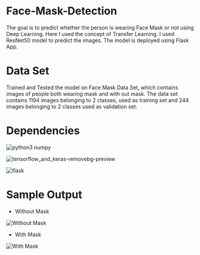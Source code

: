 # Face-Mask-Detection

  The goal is to predict whether the person is wearing Face Mask or not using Deep Learning. Here I used the concept of Transfer Learning. I used ResNet50 model to predict the images. The model is deployed using Flask App.

# Data Set

  Trained and Tested the model on Face Mask Data Set, which contains images of people both wearing mask and with out mask. The data set contains 1194 images belonging to 2 classes, used as training set and 244 images belonging to 2 classes used as validation set. 
  
 # Dependencies
 
  ![python3 numpy](https://user-images.githubusercontent.com/58949821/87177225-ecdff680-c2f8-11ea-8d8e-c5cdc73402ef.png)
  
  ![tensorflow_and_keras-removebg-preview](https://user-images.githubusercontent.com/58949821/87177427-3defea80-c2f9-11ea-86b2-35db33e165f8.png)
  
  ![flask](https://user-images.githubusercontent.com/58949821/87184235-464e2280-c305-11ea-8d5e-e02c9d31cde6.png)

  
  # Sample Output
  
  * Without Mask
  
  ![Without Mask](https://user-images.githubusercontent.com/58949821/87183976-c4f69000-c304-11ea-8e16-d1fb4f9b14c7.png)
  
  * With Mask
    
  ![With Mask](https://user-images.githubusercontent.com/58949821/87183982-c7f18080-c304-11ea-9f0d-312b36a4b236.png)

 



